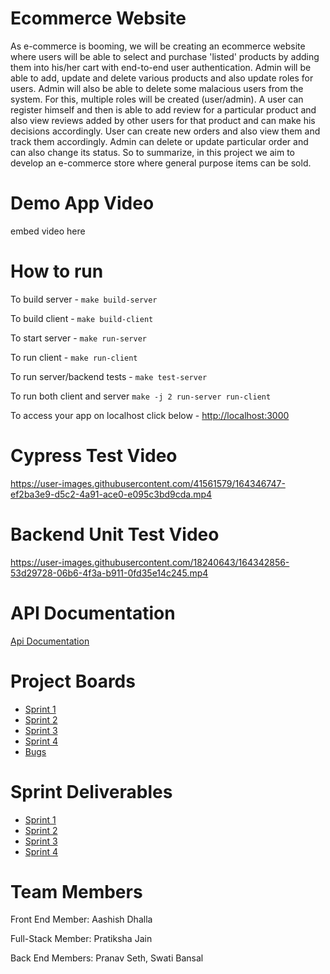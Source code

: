 # Ecommerce Website
As e-commerce is booming, we will be creating an ecommerce website where users will be able to select and purchase 'listed' products by adding them into his/her cart with end-to-end user authentication. Admin will be able to add, update and delete various products and also update roles for users. Admin will also be able to delete some malacious users from the system. For this, multiple roles will be created (user/admin). A user can register himself and then is able to add review for a particular product and also view reviews added by other users for that product and can make his decisions accordingly. User can create new orders and also view them and track them accordingly. Admin can delete or update particular order and can also change its status. So to summarize, in this project we aim to develop an e-commerce store where general purpose items can be sold.

# Demo App Video
embed video here

# How to run

To build server - 
`make build-server`

To build client - 
`make build-client`

To start server - 
`make run-server`

To run client - 
`make run-client`

To run server/backend tests - 
`make test-server`

To run both client and server 
`make -j 2 run-server run-client`

To access your app on localhost click below -
[http://localhost:3000](http://localhost:3000)

# Cypress Test Video

https://user-images.githubusercontent.com/41561579/164346747-ef2ba3e9-d5c2-4a91-ace0-e095c3bd9cda.mp4

# Backend Unit Test Video

https://user-images.githubusercontent.com/18240643/164342856-53d29728-06b6-4f3a-b911-0fd35e14c245.mp4


# API Documentation
[Api Documentation](./docs/API.md)

# Project Boards 
- [Sprint 1](https://github.com/Pratiksha96/ecommerce-website/projects/1)
- [Sprint 2](https://github.com/Pratiksha96/ecommerce-website/projects/3)
- [Sprint 3](https://github.com/Pratiksha96/ecommerce-website/projects/4)
- [Sprint 4](https://github.com/Pratiksha96/ecommerce-website/projects/5)
- [Bugs](https://github.com/Pratiksha96/ecommerce-website/projects/2)

# Sprint Deliverables
- [Sprint 1](https://github.com/Pratiksha96/ecommerce-website/blob/main/docs/Sprint1.md)
- [Sprint 2](https://github.com/Pratiksha96/ecommerce-website/blob/main/docs/Sprint2.md)
- [Sprint 3](https://github.com/Pratiksha96/ecommerce-website/blob/main/docs/Sprint3.md)
- [Sprint 4](https://github.com/Pratiksha96/ecommerce-website/blob/main/docs/Sprint4.md)

# Team Members
Front End Member: Aashish Dhalla

Full-Stack Member: Pratiksha Jain

Back End Members: Pranav Seth, Swati Bansal
